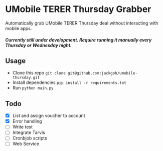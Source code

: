 # UMobile TERER Thursday Grabber

Automatically grab UMobile TERER Thursday deal without interacting with mobile apps. 

##### Currently still under development. Require running it manually every Thursday or Wednesday night.

## Usage
- Clone this repo `git clone git@github.com:jackgoh/umobile-thursday.git` 
- Install dependencies `pip install -r requirements.txt`
- Run `python main.py` 

## Todo
- [x] List and assign voucher to account
- [x] Error handling
- [ ] Write test 
- [ ] Integrate Tarvis
- [ ] Cronbjob scripts
- [ ] Web Service 
